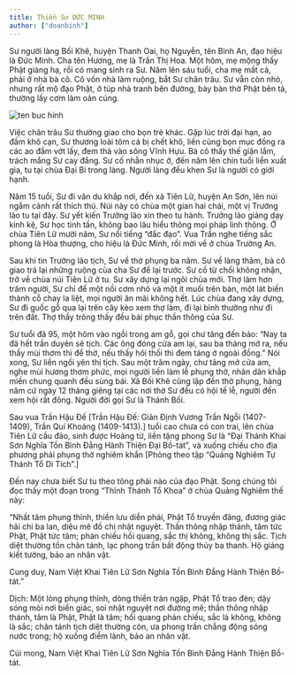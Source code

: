 ```yaml
---
title: Thiền Sư ĐỨC MINH
author: ["doanbinh"]
---
```


Sư người làng Bối Khê, huyện Thanh Oai, họ Nguyễn, tên Bình An, đạo hiệu là Đức Minh. Cha tên Hương, mẹ là Trần Thị Hoa. Một hôm, mẹ mộng thấy Phật giáng hạ, rồi có mang sinh ra Sư. Năm lên sáu tuổi, cha mẹ mất cả, phải ở nhà bà cô. Cô vốn nhà làm ruộng, bắt Sư chăn trâu. Sư vẫn còn nhỏ, nhưng rất mộ đạo Phật, ở túp nhà tranh bên đường, bày bàn thờ Phật bên tả, thường lấy cơm làm oản cúng.

![ten buc hinh](https://thuvienhoasen.org/images/file/Sc-4PvHS0ggBANdF/minh-duc-trieu-tam-anh-1.jpg "ten buc hinh")

Việc chăn trâu Sư thường giao cho bọn trẻ khác. Gặp lúc trời đại hạn, ao đầm khô cạn, Sư thương loài tôm cá bị chết khô, liền cùng bọn mục đồng ra các ao đầm vớt lấy, đem thả vào sông Vĩnh Hựu. Bà cô thấy thế giận lắm, trách mắng Sư cay đắng. Sư cố nhẫn nhục ở, đến năm lên chín tuổi liền xuất gia, tu tại chùa Đại Bi trong làng. Người làng đều khen Sư là người có giới hạnh.

Năm 15 tuổi, Sư đi vân du khắp nơi, đến xã Tiên Lữ, huyện An Sơn, lên núi ngắm cảnh rất thích thú. Núi này có chùa một gian hai chái, một vị Trưởng lão tu tại đây. Sư yết kiến Trưởng lão xin theo tu hành. Trưởng lão giảng dạy kinh kệ, Sư học tinh tấn, không bao lâu hiểu thông mọi pháp linh thông. Ở chùa Tiên Lữ mười năm, Sư nổi tiếng “đắc đạo”. Vua Trần nghe tiếng sắc phong là Hòa thượng, cho hiệu là Đức Minh, rồi mời về ở chùa Trường An.

Sau khi tin Trưởng lão tịch, Sư về thờ phụng ba năm. Sư về làng thăm, bà cô giao trả lại những ruộng của cha Sư để lại trước. Sư cố từ chối không nhận, trở về chùa núi Tiên Lữ ở tu. Sư xây dựng lại ngôi chùa mới. Thợ làm hơn trăm người, Sư chỉ để một nồi cơm nhỏ và một ít muối trên bàn, một lát biến thành cỗ chay la liệt, mọi người ăn mãi không hết. Lúc chùa đang xây dựng, Sư đi guốc gỗ qua lại trên cây kèo xem thợ làm, đi lại bình thường như đi trên đất. Thợ thầy trông thấy đều bái phục thần thông của Sư.

Sư tuổi đã 95, một hôm vào ngồi trong am gỗ, gọi chư tăng đến bảo: “Nay ta đã hết trần duyên sẽ tịch. Các ông đóng cửa am lại, sau ba tháng mở ra, nếu thấy mùi thơm thì để thờ, nếu thấy hôi thối thì đem táng ở ngoài đồng.” Nói xong, Sư liền ngồi yên thị tịch. Sau một trăm ngày, chư tăng mở cửa am, nghe mùi hương thơm phức, mọi người liền làm lễ phụng thờ, nhân dân khắp miền chung quanh đều sùng bái. Xã Bối Khê cũng lập đền thờ phụng, hàng năm cứ ngày 12 tháng giêng tại các nơi thờ Sư đều có hội tế lễ, người đến xem hội rất đông. Người đời gọi Sư là Thánh Bối.

Sau vua Trần Hậu Đế [Trần Hậu Đế: Giản Định Vương Trần Ngỗi (1407-1409), Trần Quí Khoáng (1409-1413).] tuổi cao chưa có con trai, lên chùa Tiên Lữ cầu đảo, sinh được Hoàng tử, liền tặng phong Sư là “Đại Thánh Khai Sơn Nghĩa Tồn Bình Đẳng Hành Thiện Đại Bồ-tát”, và xuống chiếu cho địa phương phải phụng thờ nghiêm khẩn [Phỏng theo tập “Quảng Nghiêm Tự Thánh Tổ Di Tích”.]

Đến nay chưa biết Sư tu theo tông phái nào của đạo Phật. Song chúng tôi đọc thấy một đoạn trong “Thỉnh Thánh Tổ Khoa” ở chùa Quảng Nghiêm thế này:

“Nhất tâm phụng thỉnh, thiền lưu diễn phái, Phật Tổ truyền đăng, đương giác hải chi ba lan, diệu mê đồ chi nhật nguyệt. Thần thông nhập thánh, tâm tức Phật, Phật tức tâm; phản chiếu hồi quang, sắc thị không, không thị sắc. Tịch diệt thường tồn chân tánh, lạc phong trần bất động thủy ba thanh. Hộ giáng kiết tường, bảo an nhân vật.

Cung duy, Nam Việt Khai Tiên Lữ Sơn Nghĩa Tồn Bình Đẳng Hành Thiện Bồ-tát.”

Dịch: Một lòng phụng thỉnh, dòng thiền tràn ngập, Phật Tổ trao đèn; dậy sóng mòi nơi biển giác, soi nhật nguyệt nơi đường mê; thần thông nhập thánh, tâm là Phật, Phật là tâm; hồi quang phản chiếu, sắc là không, không là sắc; chân tánh tịch diệt thường còn, ưa phong trần chẳng động sóng nước trong; hộ xuống điềm lành, bảo an nhân vật.

Cúi mong, Nam Việt Khai Tiên Lữ Sơn Nghĩa Tồn Bình Đẳng Hành Thiện Bồ-tát.